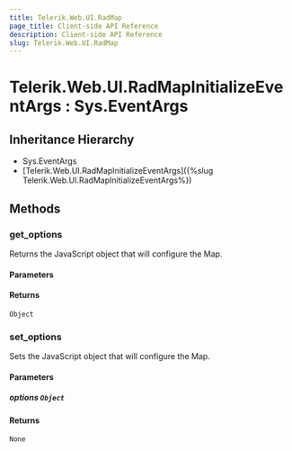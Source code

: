 ```yaml
---
title: Telerik.Web.UI.RadMap
page_title: Client-side API Reference
description: Client-side API Reference
slug: Telerik.Web.UI.RadMap
---
```


# Telerik.Web.UI.RadMapInitializeEventArgs : Sys.EventArgs

## Inheritance Hierarchy

* Sys.EventArgs
* [Telerik.Web.UI.RadMapInitializeEventArgs]({%slug Telerik.Web.UI.RadMapInitializeEventArgs%})

## Methods

###  get_options

Returns the JavaScript object that will configure the Map.

#### Parameters

#### Returns

`Object` 

###  set_options

Sets the JavaScript object that will configure the Map.

#### Parameters

##### options `Object`

#### Returns

`None` 